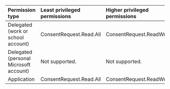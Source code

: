 |Permission type|Least privileged permissions|Higher privileged permissions|
|:---|:---|:---|
|Delegated (work or school account)|ConsentRequest.Read.All|ConsentRequest.ReadWrite.All|
|Delegated (personal Microsoft account)|Not supported.|Not supported.|
|Application|ConsentRequest.Read.All|ConsentRequest.ReadWrite.All|